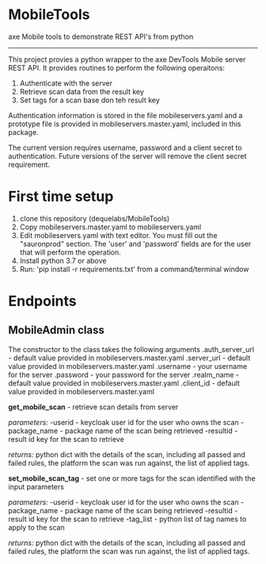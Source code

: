 # MobileTools
axe Mobile tools to demonstrate REST API's from python

---

This project provies a python wrapper to the axe DevTools Mobile server REST API.
It provides routines to perform the following operaitons:
1. Authenticate with the server
1. Retrieve scan data from the result key
1. Set tags for a scan base don teh result key

Authentication information is stored in the file mobileservers.yaml and a prototype
file is provided in mobileservers.master.yaml, included in this package.

The current version requires username, password and a client secret to authentication.
Future versions of the server will remove the client secret requirement.


# First time setup

1. clone this repository (dequelabs/MobileTools)
1. Copy mobileservers.master.yaml to mobileservers.yaml
1. Edit mobileservers.yaml with text editor. You must fill out the "sauronprod" section. The 'user' and 'password' fields are for the user that will perform the operation. 
1. Install python 3.7 or above
1. Run: 'pip install -r requirements.txt' from a command/terminal window

# Endpoints

## MobileAdmin class

The constructor to the class takes the following arguments
.auth_server_url - default value provided in mobileservers.master.yaml
.server_url - default value provided in mobileservers.master.yaml
.username - your username for the server
.password - your password for the server
.realm_name - default value provided in mobileservers.master.yaml
.client_id - default value provided in mobileservers.master.yaml

**get_mobile_scan** - retrieve scan details from server

*parameters:*
-userid - keycloak user id for the user who owns the scan
-package_name - package name of the scan being retrieved
-resultid - result id key for the scan to retrieve

*returns:*
python dict with the details of the scan, including all passed and failed
rules, the platform the scan was run against, the list of applied tags.


**set_mobile_scan_tag** - set one or more tags for the scan identified with the input parameters

*parameters:*
-userid - keycloak user id for the user who owns the scan
-package_name - package name of the scan being retrieved
-resultid - result id key for the scan to retrieve
-tag_list - python list of tag names to apply to the scan

*returns:*
python dict with the details of the scan, including all passed and failed
rules, the platform the scan was run against, the list of applied tags.
